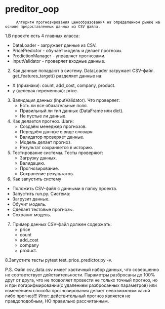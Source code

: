 ﻿# preditor_oop

         Aлгоритм прогнозирования ценообразования на определенном рынке на основе предоставленных данных из CSV файла.
     
1.В проекте есть 4 главных класса:

  - DataLoader - загружает данные из CSV.
  - PricePredictor - обучает модель и делает прогнозы.
  - PredictionManager - управляет прогнозами.
  - InputValidator - проверяет входные данные.
    

2. Как данные попадают в систему.
 DataLoader загружает CSV-файл.
 get_features_target() разделяет данные на:
  - X (признаки): count, add_cost, company, product.
  - y (целевая переменная): price.

3. Валидация данных (InputValidator).
Что проверяет:
   - Есть ли все обязательные поля.
   - Правильный ли тип данных (DataFrame или dict).
   - Не пустые ли данные.
4. Как делается прогноз.
  Шаги:
     - Создаём менеджер прогнозов.
     - Передаём данные в виде словаря.
     - Валидатор проверяет данные.
     - Модель делает прогноз.
     - Результат сохраняется в историю.
5. Тестирование системы.
  Тесты проверяют:
     - Загрузку данных.
     - Валидацию.
     - Прогнозирование.
     - Сохранение результатов.
6. Как запустить систему
  - Положить CSV-файл с данными в папку проекта.
  - Запустить run.py.
  Система:
  - Загрузит данные.
  - Обучит модель.
  - Сделает тестовые прогнозы.
  - Сохранит модель.
7. Пример данных
  CSV-файл должен содержать:
   - price
   - count
   - add_cost
   - company
   - product. 

8.Запустите тесты pytest test_price_predictor.py -v.

P.S. Файл csv_data.csv имеет хаотичный набор данных, что совершенно не соответствует действительности. 
Параметры разбросаны до 100% друг от друга, что не позволяет провести не только точный прогноз,
но и при логарифмировании(с удалением разбросанных параметров) или изменением способа прогнозирования
делает невозможным какой либо прогноз!!! Итог: действительный прогноз является не правдоподобным,
НО правильно рассчитанным.
